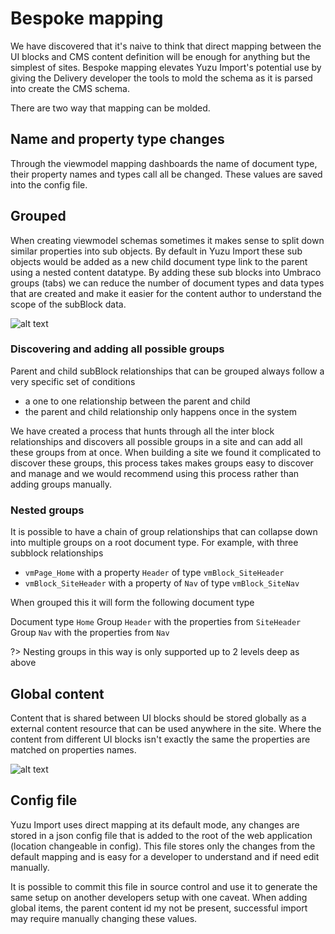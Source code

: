 # Bespoke mapping

We have discovered that it's naive to think that direct mapping between the UI blocks and CMS content definition will be enough for anything but the simplest of sites. Bespoke mapping elevates Yuzu Import's potential use by giving the Delivery developer the tools to mold the schema as it is parsed into create the CMS schema. 

There are two way that mapping can be molded.

## Name and property type changes

Through the viewmodel mapping dashboards the name of document type, their property names and types call all be changed. These values are saved into the config file.

## Grouped 

When creating viewmodel schemas sometimes it makes sense to split down similar properties into sub objects. By default in Yuzu Import these sub objects would be added as a new child document type link to the parent using a nested content datatype. By adding these sub blocks into Umbraco groups (tabs) we can reduce the number of document types and data types that are created and make it easier for the content author to understand the scope of the subBlock data.

![alt text](/images/bespoke_mapping_grouped_.jpg "Grouped bespoke mapping")

### Discovering and adding all possible groups

Parent and child subBlock relationships that can be grouped always follow a very specific set of conditions

- a one to one relationship between the parent and child
- the parent and child relationship only happens once in the system

We have created a process that hunts through all the inter block relationships and discovers all possible groups in a site and can add all these groups from at once. When building a site we found it complicated to discover these groups, this process takes makes groups easy to discover and manage and we would recommend using this process rather than adding groups manually.

### Nested groups

It is possible to have a chain of group relationships that can collapse down into multiple groups on a root document type. For example, with three subblock relationships

- `vmPage_Home` with a property `Header` of type `vmBlock_SiteHeader`
- `vmBlock_SiteHeader` with a property of `Nav` of type `vmBlock_SiteNav`

When grouped this it will form the following document type

Document type `Home`
Group `Header` with the properties from `SiteHeader`
Group `Nav` with the properties from `Nav`

?> Nesting groups in this way is only supported up to 2 levels deep as above

## Global content

Content that is shared between UI blocks should be stored globally as a external content resource that can be used anywhere in the site. Where the content from different UI blocks isn't exactly the same the properties are matched on properties names. 

![alt text](/images/bespoke_mapping_global_.jpg "Grouped bespoke mapping")

## Config file

Yuzu Import uses direct mapping at its default mode, any changes are stored in a json config file that is added to the root of the web application (location changeable in config). This file stores only the changes from the default mapping and is easy for a developer to understand and if need edit manually. 

It is possible to commit this file in source control and use it to generate the same setup on another developers setup with one caveat. When adding global items, the parent content id my not be present, successful import may require manually changing these values. 

